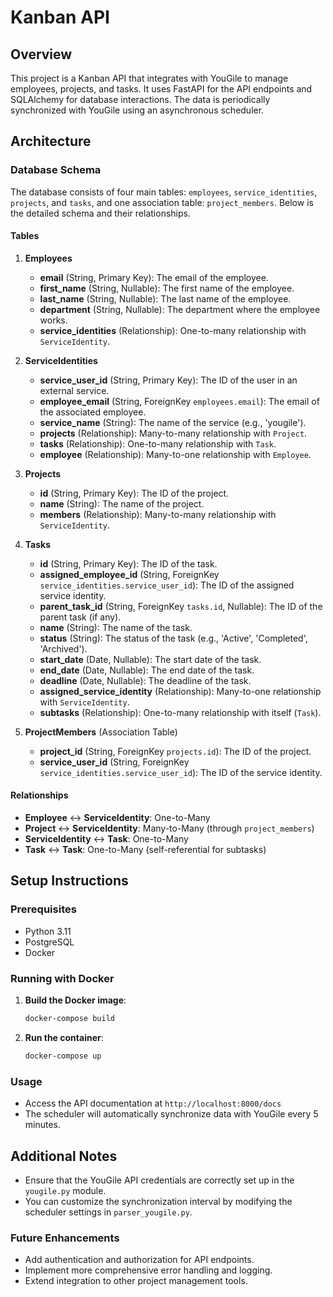 # Kanban API

## Overview

This project is a Kanban API that integrates with YouGile to manage employees, projects, and tasks. It uses FastAPI for the API endpoints and SQLAlchemy for database interactions. The data is periodically synchronized with YouGile using an asynchronous scheduler.

## Architecture

### Database Schema

The database consists of four main tables: `employees`, `service_identities`, `projects`, and `tasks`, and one association table: `project_members`. Below is the detailed schema and their relationships.

#### Tables

1. **Employees**
    - **email** (String, Primary Key): The email of the employee.
    - **first_name** (String, Nullable): The first name of the employee.
    - **last_name** (String, Nullable): The last name of the employee.
    - **department** (String, Nullable): The department where the employee works.
    - **service_identities** (Relationship): One-to-many relationship with `ServiceIdentity`.

2. **ServiceIdentities**
    - **service_user_id** (String, Primary Key): The ID of the user in an external service.
    - **employee_email** (String, ForeignKey `employees.email`): The email of the associated employee.
    - **service_name** (String): The name of the service (e.g., 'yougile').
    - **projects** (Relationship): Many-to-many relationship with `Project`.
    - **tasks** (Relationship): One-to-many relationship with `Task`.
    - **employee** (Relationship): Many-to-one relationship with `Employee`.

3. **Projects**
    - **id** (String, Primary Key): The ID of the project.
    - **name** (String): The name of the project.
    - **members** (Relationship): Many-to-many relationship with `ServiceIdentity`.

4. **Tasks**
    - **id** (String, Primary Key): The ID of the task.
    - **assigned_employee_id** (String, ForeignKey `service_identities.service_user_id`): The ID of the assigned service identity.
    - **parent_task_id** (String, ForeignKey `tasks.id`, Nullable): The ID of the parent task (if any).
    - **name** (String): The name of the task.
    - **status** (String): The status of the task (e.g., 'Active', 'Completed', 'Archived').
    - **start_date** (Date, Nullable): The start date of the task.
    - **end_date** (Date, Nullable): The end date of the task.
    - **deadline** (Date, Nullable): The deadline of the task.
    - **assigned_service_identity** (Relationship): Many-to-one relationship with `ServiceIdentity`.
    - **subtasks** (Relationship): One-to-many relationship with itself (`Task`).

5. **ProjectMembers** (Association Table)
    - **project_id** (String, ForeignKey `projects.id`): The ID of the project.
    - **service_user_id** (String, ForeignKey `service_identities.service_user_id`): The ID of the service identity.

#### Relationships

- **Employee** ↔ **ServiceIdentity**: One-to-Many
- **Project** ↔ **ServiceIdentity**: Many-to-Many (through `project_members`)
- **ServiceIdentity** ↔ **Task**: One-to-Many
- **Task** ↔ **Task**: One-to-Many (self-referential for subtasks)

## Setup Instructions

### Prerequisites

- Python 3.11
- PostgreSQL
- Docker

### Running with Docker

1. **Build the Docker image**:

    ```bash
    docker-compose build
    ```

2. **Run the container**:

    ```bash
    docker-compose up
    ```

### Usage

- Access the API documentation at `http://localhost:8000/docs`
- The scheduler will automatically synchronize data with YouGile every 5 minutes.

## Additional Notes

- Ensure that the YouGile API credentials are correctly set up in the `yougile.py` module.
- You can customize the synchronization interval by modifying the scheduler settings in `parser_yougile.py`.

### Future Enhancements

- Add authentication and authorization for API endpoints.
- Implement more comprehensive error handling and logging.
- Extend integration to other project management tools.
